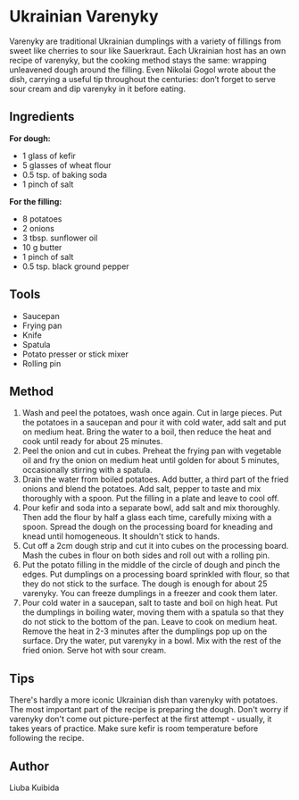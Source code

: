 # Ukrainian Varenyky
Varenyky are traditional Ukrainian dumplings with a variety of fillings from sweet like cherries to sour like Sauerkraut. Each Ukrainian host has an own recipe of varenyky, but the cooking method stays the same: wrapping unleavened dough around the filling. Even Nikolai Gogol wrote about the dish, carrying a useful tip throughout the centuries: don’t forget to serve sour cream and dip varenyky in it before eating.

## Ingredients

**For dough:**

- 1 glass of kefir
- 5 glasses of wheat flour
- 0.5 tsp. of baking soda
- 1 pinch of salt

**For the filling:**

- 8 potatoes
- 2 onions
- 3 tbsp. sunflower oil
- 10 g butter
- 1 pinch of salt
- 0.5 tsp. black ground pepper

## Tools

- Saucepan
- Frying pan
- Knife
- Spatula
- Potato presser or stick mixer
- Rolling pin

## Method

1. Wash and peel the potatoes, wash once again. Cut in large pieces. Put the potatoes in a saucepan and pour it with cold water, add salt and put on medium heat. Bring the water to a boil, then reduce the heat and cook until ready for about 25 minutes.
2. Peel the onion and cut in cubes. Preheat the frying pan with vegetable oil and fry the onion on medium heat until golden for about 5 minutes, occasionally stirring with a spatula.
3. Drain the water from boiled potatoes. Add butter, a third part of the fried onions and blend the potatoes. Add salt, pepper to taste and mix thoroughly with a spoon. Put the filling in a plate and leave to cool off.
4. Pour kefir and soda into a separate bowl, add salt and mix thoroughly. Then add the flour by half a glass each time, carefully mixing with a spoon. Spread the dough on the processing board for kneading and knead until homogeneous. It shouldn't stick to hands.
5. Cut off a 2cm dough strip and cut it into cubes on the processing board. Mash the cubes in flour on both sides and roll out with a rolling pin.
6. Put the potato filling in the middle of the circle of dough and pinch the edges. Put dumplings on a processing board sprinkled with flour, so that they do not stick to the surface. The dough is enough for about 25 varenyky. You can freeze dumplings in a freezer and cook them later.
7. Pour cold water in a saucepan, salt to taste and boil on high heat. Put the dumplings in boiling water, moving them with a spatula so that they do not stick to the bottom of the pan. Leave to cook on medium heat. Remove the heat in 2-3 minutes after the dumplings pop up on the surface. Dry the water, put varenyky in a bowl. Mix with the rest of the fried onion. Serve hot with sour cream.

## Tips

There's hardly a more iconic Ukrainian dish than varenyky with potatoes. The most important part of the recipe is preparing the dough. Don't worry if varenyky don't come out picture-perfect at the first attempt - usually, it takes years of practice. Make sure kefir is room temperature before following the recipe.

## Author

Liuba Kuibida
